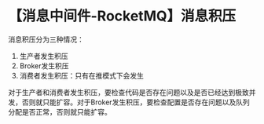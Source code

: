 # 【消息中间件-RocketMQ】消息积压
消息积压分为三种情况：
1. 生产者发生积压
2. Broker发生积压
3. 消费者发生积压：只有在推模式下会发生

对于生产者和消费者发生积压，要检查代码是否存在问题以及是否已经达到极致并发，否则就只能扩容。对于Broker发生积压，要检查配置是否存在问题以及队列分配是否正常，否则就只能扩容。